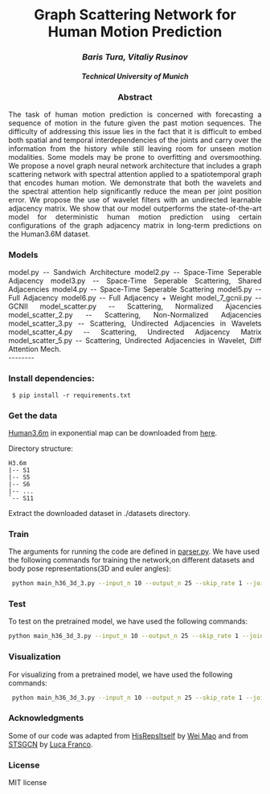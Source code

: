 
<div align="center">
<h1>Graph Scattering Network for Human Motion Prediction</h1>
<h3> <i>Baris Tura, Vitaliy Rusinov</i></h3>
 <h4> <i>Technical University of Munich</i></h4>
 

</div>

<div align="center"> <h3> Abstract </h3>  </div>
<div align="justify">
The task of human motion prediction is concerned with forecasting a sequence of motion in the future given the past motion sequences. The difficulty of addressing this issue lies in the fact that it is difficult to embed both spatial and temporal interdependencies of the joints and carry over the information from the history while still leaving room for unseen motion modalities. Some models may be prone to overfitting and oversmoothing. We propose a novel graph neural network architecture that includes a graph scattering network with spectral attention applied to a spatiotemporal graph that encodes human motion. We demonstrate that both the wavelets and the spectral attention help significantly reduce the mean per joint position error. We propose the use of wavelet filters with an undirected learnable adjacency matrix. We show that our model outperforms the state-of-the-art model for deterministic human motion prediction using certain configurations of the graph adjacency matrix in long-term predictions on the Human3.6M dataset.
</div>

<div align="left"> <h3> Models </h3>  </div>
<div align="justify">
model.py -- Sandwich Architecture  
model2.py -- Space-Time Seperable Adjacency  
model3.py -- Space-Time Seperable Scattering, Shared Adjacencies  
model4.py -- Space-Time Seperable Scattering  
model5.py -- Full Adjacency  
model6.py -- Full Adjacency + Weight  
model_7_gcnii.py -- GCNII  
model_scatter.py -- Scattering, Normalized Ajacencies  
model_scatter_2.py -- Scattering, Non-Normalized Adjacencies  
model_scatter_3.py -- Scattering, Undirected Adjacencies in Wavelets  
model_scatter_4.py -- Scattering, Undirected Adjacency Matrix  
model_scatter_5.py -- Scattering, Undirected Adjacencies in Wavelet, Diff Attention Mech.  

</div>
--------


 ### Install dependencies:
```
 $ pip install -r requirements.txt
```
 
 ### Get the data

[Human3.6m](http://vision.imar.ro/human3.6m/description.php) in exponential map can be downloaded from [here](http://www.cs.stanford.edu/people/ashesh/h3.6m.zip).
 
Directory structure: 
```shell script
H3.6m
|-- S1
|-- S5
|-- S6
|-- ...
`-- S11
```

Extract the downloaded dataset in ./datasets directory.

### Train
The arguments for running the code are defined in [parser.py](utils/parser.py). We have used the following commands for training the network,on different datasets and body pose representations(3D and euler angles):
 
```bash
 python main_h36_3d_3.py --input_n 10 --output_n 25 --skip_rate 1 --joints_to_consider 22 
 ```

 ### Test
 To test on the pretrained model, we have used the following commands:
 ```bash
 python main_h36_3d_3.py --input_n 10 --output_n 25 --skip_rate 1 --joints_to_consider 22 --mode test --model_path ./checkpoints/CKPT_3D_H36M
  ```

### Visualization
 For visualizing from a pretrained model, we have used the following commands:
 ```bash
  python main_h36_3d_3.py --input_n 10 --output_n 25 --skip_rate 1 --joints_to_consider 22 --mode viz --model_path ./checkpoints/CKPT_3D_H36M --n_viz 5
 ```

 
 ### Acknowledgments
 
 Some of our code was adapted from [HisRepsItself](https://github.com/wei-mao-2019/HisRepItself) by [Wei Mao](https://github.com/wei-mao-2019) and from [STSGCN](https://github.com/FraLuca/STSGCN) by [Luca Franco](https://github.com/FraLuca).


 
 ### License 
 
 MIT license
